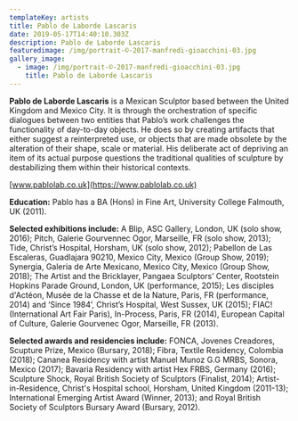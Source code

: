 ```yaml
---
templateKey: artists
title: Pablo de Laborde Lascaris
date: 2019-05-17T14:40:10.303Z
description: Pablo de Laborde Lascaris
featuredimage: /img/portrait-©-2017-manfredi-gioacchini-03.jpg
gallery_image:
  - image: /img/portrait-©-2017-manfredi-gioacchini-03.jpg
    title: Pablo de Laborde Lascaris
---
```

**Pablo de Laborde Lascaris** is a Mexican Sculptor based between the United Kingdom and Mexico City. It is through the orchestration of specific dialogues between two entities that Pablo’s work challenges the functionality of day-to-day objects. He does so by creating artifacts that either suggest a reinterpreted use, or objects that are made obsolete by the alteration of their shape, scale or material. His deliberate act of depriving an item of its actual purpose questions the traditional qualities of sculpture by destabilizing them within their historical contexts. 

[www.pablolab.co.uk](https://www.pablolab.co.uk)

**Education:** Pablo has a BA (Hons) in Fine Art, University College Falmouth, UK (2011). 

**Selected exhibitions include:** A Blip, ASC Gallery, London, UK (solo show, 2016); Pitch, Galerie Gourvennec Ogor, Marseille, FR (solo show, 2013); Tide, Christ’s Hospital, Horsham, UK (solo show, 2012); Pabellon de Las Escaleras, Guadlajara 90210, Mexico City, Mexico (Group Show, 2019); Synergia, Galeria de Arte Mexicano, Mexico City, Mexico (Group Show, 2018); The Artist and the Bricklayer, Pangaea Sculptors’ Center, Rootstein Hopkins Parade Ground, London, UK (performance, 2015); Les disciples d'Actéon, Musée de la Chasse et de la Nature, Paris, FR (performance, 2014) and ‘Since 1984’, Christ’s Hospital, West Sussex, UK (2015); FIAC! (International Art Fair Paris), In-Process, Paris, FR (2014), European Capital of Culture, Galerie Gourvenec Ogor, Marseille, FR (2013). 

**Selected awards and residencies include:** FONCA, Jovenes Creadores, Scupture Prize, Mexico (Bursary, 2018); Fibra, Textile Residency, Colombia (2018); Cananea Residency with artist Manuel Munoz G.G MRBS, Sonora, Mexico (2017); Bavaria Residency with artist Hex FRBS, Germany (2016); Sculpture Shock, Royal British Society of Sculptors (Finalist, 2014); Artist-in-Residence, Christ's Hospital school, Horsham, United Kingdom (2011-13); International Emerging Artist Award (Winner, 2013); and Royal British Society of Sculptors Bursary Award (Bursary, 2012).

